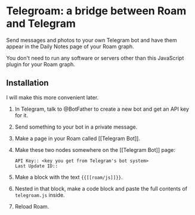 # Telegroam: a bridge between Roam and Telegram

Send messages and photos to your own Telegram bot and have them appear
in the Daily Notes page of your Roam graph.

You don't need to run any software or servers other than this
JavaScript plugin for your Roam graph.

## Installation

I will make this more convenient later.

1. In Telegram, talk to @BotFather to create a new bot and get an API
   key for it.

2. Send something to your bot in a private message.

3. Make a page in your Roam called [[Telegram Bot]].

4. Make these two nodes somewhere on the [[Telegram Bot]] page:

       API Key:: <key you get from Telegram's bot system>
       Last Update ID::

5. Make a block with the text `{{[[roam/js]]}}`.

6. Nested in that block, make a code block and paste the full contents
   of `telegroam.js` inside.

7. Reload Roam.
